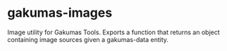 # gakumas-images

Image utility for Gakumas Tools. Exports a function that returns an object containing image sources given a gakumas-data entity.
